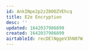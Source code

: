 ```yaml
---
id: AnkINpe2p2zZ80OZVEhcq
title: E2e Encryption
desc: ''
updated: 1642037986899
created: 1642037986899
airtableId: recDElNggeV3hN07W
---
```


